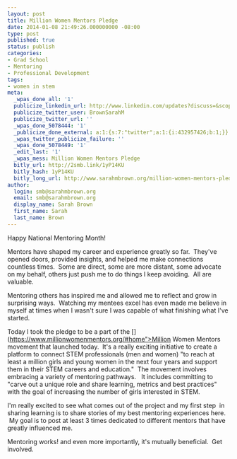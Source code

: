 ```yaml
---
layout: post
title: Million Women Mentors Pledge
date: 2014-01-08 21:49:26.000000000 -08:00
type: post
published: true
status: publish
categories:
- Grad School
- Mentoring
- Professional Development
tags:
- women in stem
meta:
  _wpas_done_all: '1'
  publicize_linkedin_url: http://www.linkedin.com/updates?discuss=&scope=16659755&stype=M&topic=5826877150623870976&type=U&a=4FoJ
  publicize_twitter_user: BrownSarahM
  publicize_twitter_url: ''
  _wpas_done_5078444: '1'
  _publicize_done_external: a:1:{s:7:"twitter";a:1:{i:432957426;b:1;}}
  _wpas_twitter_publicize_failure: ''
  _wpas_done_5078449: '1'
  _edit_last: '1'
  _wpas_mess: Million Women Mentors Pledge
  bitly_url: http://2smb.link/1yP14KU
  bitly_hash: 1yP14KU
  bitly_long_url: http://www.sarahmbrown.org/million-women-mentors-pledge/
author:
  login: smb@sarahmbrown.org
  email: smb@sarahmbrown.org
  display_name: Sarah Brown
  first_name: Sarah
  last_name: Brown
---
```

Happy National Mentoring Month!  

Mentors have shaped my career and experience greatly so far.  They've opened doors, provided insights, and helped me make connections countless times.  Some are direct, some are more distant, some advocate on my behalf, others just push me to do things I keep avoiding.  All are valuable. 

Mentoring others has inspired me and allowed me to reflect and grow in surprising ways.  Watching my mentees excel has even made me believe in myself at times when I wasn't sure I was capable of what finishing what I've started.  

Today I took the pledge to be a part of the [](https://www.millionwomenmentors.org/#home">Million Women Mentors movement that launched today.  It's a really exciting initiative to create a platform to connect STEM professionals (men and women) "to reach at least a million girls and young women in the next four years and support them in their STEM careers and education."  The movement involves embracing a variety of mentoring pathways.   It includes committing to "carve out a unique role and share learning, metrics and best practices" with the goal of increasing the number of girls interested in STEM.  

I'm really excited to see what comes out of the project and my first step  in sharing learning is to share stories of my best mentoring experiences here.  My goal is to post at least 3 times dedicated to different mentors that have greatly influenced me.  

Mentoring works! and even more importantly, it's mutually beneficial.  Get involved.  

